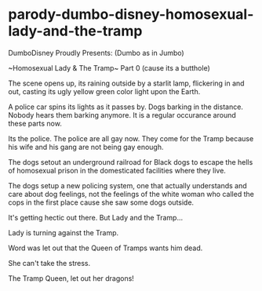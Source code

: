 # parody-dumbo-disney-homosexual-lady-and-the-tramp

DumboDisney Proudly Presents: 
(Dumbo as in Jumbo)

~Homosexual Lady & The Tramp~
Part 0 (cause its a butthole)

The scene opens up, its raining outside by a starlit lamp, flickering in and out, casting its ugly yellow green color light upon the Earth.

A police car spins its lights as it passes by. Dogs barking in the distance. Nobody hears them barking anymore. It is a regular occurance around these parts now.

Its the police. The police are all gay now. They come for the Tramp because his wife and his gang are not being gay enough.

The dogs setout an underground railroad for Black dogs to escape the hells of homosexual prison in the domesticated facilities where they live.

The dogs setup a new policing system, one that actually understands and care about dog feelings, not the feelings of the white woman who called the cops in the first place cause she saw some dogs outside.

It's getting hectic out there. But Lady and the Tramp...

Lady is turning against the Tramp.

Word was let out that the Queen of Tramps wants him dead.

She can't take the stress.

The Tramp Queen, let out her dragons!



